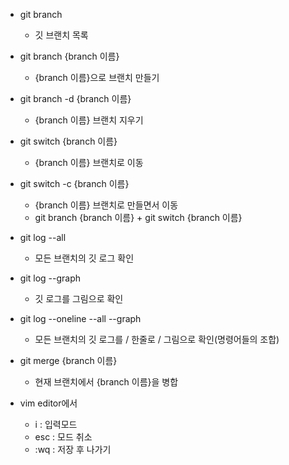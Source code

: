 - git branch
	- 깃 브랜치 목록
- git branch {branch 이름}
	- {branch 이름}으로 브랜치 만들기
- git branch -d {branch 이름}
	- {branch 이름} 브랜치 지우기

- git switch {branch 이름}
	- {branch 이름} 브랜치로 이동
- git switch -c {branch 이름}
	- {branch 이름} 브랜치로 만들면서 이동
	- git branch {branch 이름} + git switch {branch 이름}

- git log --all
	- 모든 브랜치의 깃 로그 확인
- git log --graph
	- 깃 로그를 그림으로 확인
- git log --oneline --all --graph
	- 모든 브랜치의 깃 로그를 / 한줄로 / 그림으로 확인(명령어들의 조합)

- git merge {branch 이름}
	- 현재 브랜치에서 {branch 이름}을 병합

- vim editor에서
	- i : 입력모드
	- esc : 모드 취소
	- :wq : 저장 후 나가기